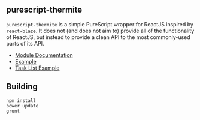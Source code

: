 ## purescript-thermite

`purescript-thermite` is a simple PureScript wrapper for ReactJS inspired by `react-blaze`. It does not (and does not aim to) provide all of the functionality of ReactJS, but instead to provide a clean API to the most commonly-used parts of its API.

- [Module Documentation](docs/README.md)
- [Example](example/Main.purs)
- [Task List Example](https://github.com/paf31/purescript-thermite-todomvc)

## Building

```
npm install
bower update
grunt
```
